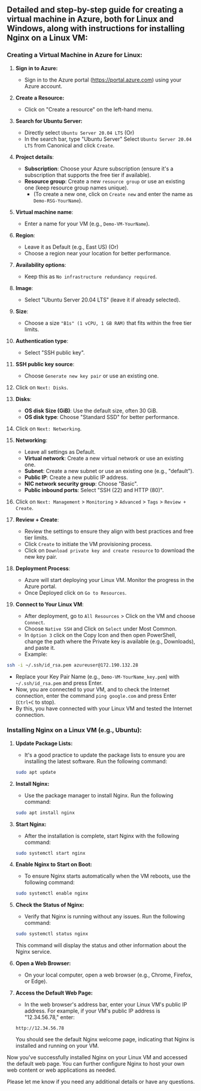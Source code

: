 ## Detailed and step-by-step guide for creating a virtual machine in Azure, both for Linux and Windows, along with instructions for installing Nginx on a Linux VM:

### Creating a Virtual Machine in Azure for Linux:

1. **Sign in to Azure:**
   - Sign in to the Azure portal (https://portal.azure.com) using your Azure account.

2. **Create a Resource:**
   - Click on "Create a resource" on the left-hand menu.

3. **Search for Ubuntu Server:**
   - Directly select `Ubuntu Server 20.04 LTS` (Or)
   - In the search bar, type "Ubuntu Server" Select `Ubuntu Server 20.04 LTS` from Canonical and click `Create`.

4. **Project details**:

   - **Subscription**: Choose your Azure subscription (ensure it's a subscription that supports the free tier if available).
   - **Resource group**: Create a new `resource group` or use an existing one (keep resource group names unique).
     - (To create a new one, click on `Create new` and enter the name as `Demo-RSG-YourName`).

5. **Virtual machine name**:
   - Enter a name for your VM (e.g., `Demo-VM-YourName`).

6. **Region**:
   - Leave it as Default (e.g., East US) (Or)
   - Choose a region near your location for better performance.

7. **Availability options**:
   - Keep this as `No infrastructure redundancy required`.

8. **Image**:
   - Select "Ubuntu Server 20.04 LTS" (leave it if already selected).

9. **Size**:
   - Choose a size `"B1s" (1 vCPU, 1 GB RAM)` that fits within the free tier limits.

10. **Authentication type**:
    - Select "SSH public key".
  
11. **SSH public key source**:
    - Choose `Generate new key pair` or use an existing one.

12. Click on `Next: Disks`.

13. **Disks**:
    - **OS disk Size (GiB)**: Use the default size, often 30 GiB.
    - **OS disk type**: Choose "Standard SSD" for better performance.

14. Click on `Next: Networking`.

15. **Networking**:
    - Leave all settings as Default.
    - **Virtual network**: Create a new virtual network or use an existing one.
    - **Subnet**: Create a new subnet or use an existing one (e.g., "default").
    - **Public IP**: Create a new public IP address.
    - **NIC network security group**: Choose "Basic".
    - **Public inbound ports**: Select "SSH (22) and HTTP (80)".
  
16. Click on `Next: Management` > `Monitoring` > `Advanced` > `Tags` > `Review + Create`.

17. **Review + Create**:
    - Review the settings to ensure they align with best practices and free tier limits.
    - Click `Create` to initiate the VM provisioning process.
    - Click on `Download private key and create resource` to download the new key pair.

18. **Deployment Process**:
    - Azure will start deploying your Linux VM. Monitor the progress in the Azure portal.
    - Once Deployed click on `Go to Resources`.

19. **Connect to Your Linux VM**:
    - After deployment, go to `All Resources` > Click on the VM and choose `Connect`.
    - Choose `Native SSH` and Click on `Select` under Most Common.
    - In `Option 3` click on the Copy Icon and then open PowerShell, change the path where the Private key is available (e.g., Downloads), and paste it.
    - Example:
   ```bash
   ssh -i ~/.ssh/id_rsa.pem azureuser@172.190.132.28
   ```
   - Replace your Key Pair Name (e.g., `Demo-VM-YourName_key.pem`) with `~/.ssh/id_rsa.pem` and press Enter.
   - Now, you are connected to your VM, and to check the Internet connection, enter the command `ping google.com` and press Enter (`Ctrl+C` to stop).
   - By this, you have connected with your Linux VM and tested the Internet connection.

### Installing Nginx on a Linux VM (e.g., Ubuntu):

1. **Update Package Lists:**
   - It's a good practice to update the package lists to ensure you are installing the latest software. Run the following command:

   ```bash
   sudo apt update
   ```

2. **Install Nginx:**
   - Use the package manager to install Nginx. Run the following command:

   ```bash
   sudo apt install nginx
   ```

3. **Start Nginx:**
   - After the installation is complete, start Nginx with the following command:

   ```bash
   sudo systemctl start nginx
   ```

4. **Enable Nginx to Start on Boot:**
   - To ensure Nginx starts automatically when the VM reboots, use the following command:

   ```bash
   sudo systemctl enable nginx
   ```

5. **Check the Status of Nginx:**
   - Verify that Nginx is running without any issues. Run the following command:

   ```bash
   sudo systemctl status nginx
   ```

   This command will display the status and other information about the Nginx service.

6. **Open a Web Browser:**
   - On your local computer, open a web browser (e.g., Chrome, Firefox, or Edge).

7. **Access the Default Web Page:**
   - In the web browser's address bar, enter your Linux VM's public IP address. For example, if your VM's public IP address is "12.34.56.78," enter:

   ```
   http://12.34.56.78
   ```

   You should see the default Nginx welcome page, indicating that Nginx is installed and running on your VM.

Now you've successfully installed Nginx on your Linux VM and accessed the default web page. You can further configure Nginx to host your own web content or web applications as needed.

Please let me know if you need any additional details or have any questions.
